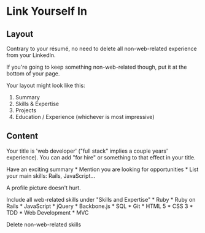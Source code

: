 # Link Yourself In


## Layout

Contrary to your résumé, no need to delete all non-web-related experience from your LinkedIn.

If you're going to keep something non-web-related though, put it at the bottom of your page.

Your layout might look like this:    
1. Summary    
2. Skills & Expertise    
3. Projects    
4. Education / Experience (whichever is most impressive)    


## Content

Your title is 'web developer' ("full stack" implies a couple years' experience).
You can add "for hire" or something to that effect in your title.

 Have an exciting summary
    * Mention you are looking for opportunities
    * List your main skills: Rails, JavaScript...

A profile picture doesn't hurt.

 Include all web-related skills under "Skills and Expertise"
    * Ruby
    * Ruby on Rails
    * JavaScript
    * jQuery
    * Backbone.js
    * SQL
    * Git
    * HTML 5
    * CSS 3
    * TDD
    * Web Development
    * MVC

Delete non-web-related skills